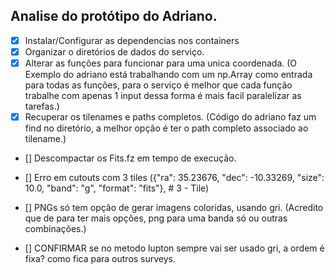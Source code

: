 
## Analise do protótipo do Adriano. 

- [x] Instalar/Configurar as dependencias nos containers
- [x] Organizar o diretórios de dados do serviço.
- [x] Alterar as funções para funcionar para uma unica coordenada. (O Exemplo do adriano está trabalhando com um np.Array como entrada para todas as funções, para o serviço é melhor que cada função trabalhe com apenas 1 input dessa forma é mais facil paralelizar as tarefas.)
- [X] Recuperar os tilenames e paths completos. (Código do adriano faz um find no diretório, a melhor opção é ter o path completo associado ao tilename.)
- [] Descompactar os Fits.fz em tempo de execução.
- [] Erro em cutouts com 3 tiles ({"ra": 35.23676, "dec": -10.33269, "size": 10.0, "band": "g", "format": "fits"},  # 3 - Tile)
- [] PNGs só tem opção de gerar imagens coloridas, usando gri. (Acredito que de para ter mais opções, png para uma banda só ou outras combinações.)

- [] CONFIRMAR se no metodo lupton sempre vai ser usado gri, a ordem é fixa? como fica para outros surveys.